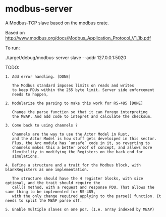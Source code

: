 # modbus-server
A Modbus-TCP slave based on the modbus crate.

Based on http://www.modbus.org/docs/Modbus_Application_Protocol_V1_1b.pdf

To run: 

./target/debug/modbus-server slave --addr 127.0.0.1:5020

TODO:

    1. Add error handling. [DONE]
    
       The Modbus standard imposes limits on reads and writes
       to keep PDUs within the 255 byte limit. Server side enforcement
       needs to happen,
       
    2. Modularize the parsing to make this work for RS-485 [DONE]
    
       Change the parse function so that it can forego interpreting
       the MBAP. And add code to intepret and calculate the checksum.
       
    3. Come back to using channels ?

       Channels are the way to use the Actor Model in Rust,
       and the Actor Model is how stuff gets develoiped in this sector.
       Plus, the Arc module has `unsafe` code in it, so reverting to
       channels makes this a better proof of concept, and allows more
       flexibility in modifying the Registers on the back end for
       simulations. 

    4. Define a structure and a trait for the Modbus block, with blankRegisters as one implementation.
    
       The structure should have the 4 register blocks, with size optional, and the trait should require the 
       call() method, with a request and response PDU. That allows the same thing to be implemented for RS-485,
       with the only change required applying to the parse() function. It needs to split the MBAP parse off. 
       
    5. Enable multiple slaves on one por. (I.e. array indexed by MBAP)

